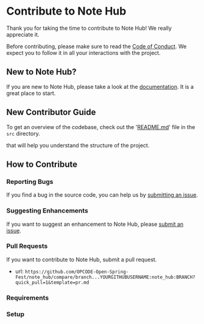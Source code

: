 # Contribute to Note Hub

Thank you for taking the time to contribute to Note Hub! We really appreciate it. 

Before contributing, please make sure to read the [Code of Conduct](../../CODE_OF_CONDUCT.md). We expect you to follow it in all your interactions with the project.

## New to Note Hub?

If you are new to Note Hub, please take a look at the [documentation](./Project_Tour.md). It is a great place to start.

## New Contributor Guide

To get an overview of the codebase, check out the '[README.md](../src/README.md)' file in the `src` directory.

that will help you understand the structure of the project.

## How to Contribute

### Reporting Bugs

If you find a bug in the source code, you can help us by [submitting an issue](../ISSUE_TEMPLATE/bug_report.yaml).

### Suggesting Enhancements

If you want to suggest an enhancement to Note Hub, please [submit an issue](../ISSUE_TEMPLATE/feature_request.yaml).

### Pull Requests

If you want to contribute to Note Hub, submit a pull request.

- url: `https://github.com/OPCODE-Open-Spring-Fest/note_hub/compare/branch...YOURGITHUBUSERNAME:note_hub:BRANCH?quick_pull=1&template=pr.md`
  
### Requirements


### Setup

